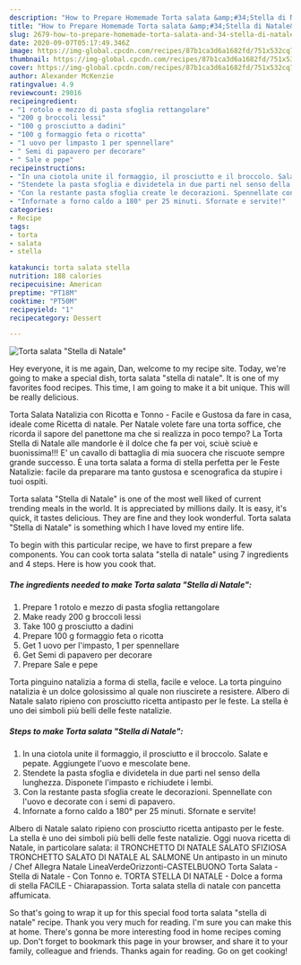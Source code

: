 ```yaml
---
description: "How to Prepare Homemade Torta salata &amp;#34;Stella di Natale&amp;#34;"
title: "How to Prepare Homemade Torta salata &amp;#34;Stella di Natale&amp;#34;"
slug: 2679-how-to-prepare-homemade-torta-salata-and-34-stella-di-natale-and-34
date: 2020-09-07T05:17:49.346Z
image: https://img-global.cpcdn.com/recipes/87b1ca3d6a1682fd/751x532cq70/torta-salata-stella-di-natale-recipe-main-photo.jpg
thumbnail: https://img-global.cpcdn.com/recipes/87b1ca3d6a1682fd/751x532cq70/torta-salata-stella-di-natale-recipe-main-photo.jpg
cover: https://img-global.cpcdn.com/recipes/87b1ca3d6a1682fd/751x532cq70/torta-salata-stella-di-natale-recipe-main-photo.jpg
author: Alexander McKenzie
ratingvalue: 4.9
reviewcount: 29016
recipeingredient:
- "1 rotolo e mezzo di pasta sfoglia rettangolare"
- "200 g broccoli lessi"
- "100 g prosciutto a dadini"
- "100 g formaggio feta o ricotta"
- "1 uovo per limpasto 1 per spennellare"
- " Semi di papavero per decorare"
- " Sale e pepe"
recipeinstructions:
- "In una ciotola unite il formaggio, il prosciutto e il broccolo. Salate e pepate. Aggiungete l&#39;uovo e mescolate bene."
- "Stendete la pasta sfoglia e dividetela in due parti nel senso della lunghezza. Disponete l&#39;impasto e richiudete i lembi."
- "Con la restante pasta sfoglia create le decorazioni. Spennellate con l&#39;uovo e decorate con i semi di papavero."
- "Infornate a forno caldo a 180° per 25 minuti. Sfornate e servite!"
categories:
- Recipe
tags:
- torta
- salata
- stella

katakunci: torta salata stella 
nutrition: 188 calories
recipecuisine: American
preptime: "PT18M"
cooktime: "PT50M"
recipeyield: "1"
recipecategory: Dessert

---
```



![Torta salata &#34;Stella di Natale&#34;](https://img-global.cpcdn.com/recipes/87b1ca3d6a1682fd/751x532cq70/torta-salata-stella-di-natale-recipe-main-photo.jpg)

Hey everyone, it is me again, Dan, welcome to my recipe site. Today, we're going to make a special dish, torta salata &#34;stella di natale&#34;. It is one of my favorites food recipes. This time, I am going to make it a bit unique. This will be really delicious.

Torta Salata Natalizia con Ricotta e Tonno - Facile e Gustosa da fare in casa, ideale come Ricetta di natale. Per Natale volete fare una torta soffice, che ricorda il sapore del panettone ma che si realizza in poco tempo? La Torta Stella di Natale alle mandorle è il dolce che fa per voi, sciuè sciuè e buonissima!!! E&#39; un cavallo di battaglia di mia suocera che riscuote sempre grande successo. È una torta salata a forma di stella perfetta per le Feste Natalizie: facile da preparare ma tanto gustosa e scenografica da stupire i tuoi ospiti.

Torta salata &#34;Stella di Natale&#34; is one of the most well liked of current trending meals in the world. It is appreciated by millions daily. It is easy, it's quick, it tastes delicious. They are fine and they look wonderful. Torta salata &#34;Stella di Natale&#34; is something which I have loved my entire life.


To begin with this particular recipe, we have to first prepare a few components. You can cook torta salata &#34;stella di natale&#34; using 7 ingredients and 4 steps. Here is how you cook that.

<!--inarticleads1-->

##### The ingredients needed to make Torta salata &#34;Stella di Natale&#34;:

1. Prepare 1 rotolo e mezzo di pasta sfoglia rettangolare
1. Make ready 200 g broccoli lessi
1. Take 100 g prosciutto a dadini
1. Prepare 100 g formaggio feta o ricotta
1. Get 1 uovo per l&#39;impasto, 1 per spennellare
1. Get  Semi di papavero per decorare
1. Prepare  Sale e pepe


Torta pinguino natalizia a forma di stella, facile e veloce. La torta pinguino natalizia è un dolce golosissimo al quale non riuscirete a resistere. Albero di Natale salato ripieno con prosciutto ricetta antipasto per le feste. La stella è uno dei simboli più belli delle feste natalizie. 

<!--inarticleads2-->

##### Steps to make Torta salata &#34;Stella di Natale&#34;:

1. In una ciotola unite il formaggio, il prosciutto e il broccolo. Salate e pepate. Aggiungete l&#39;uovo e mescolate bene.
1. Stendete la pasta sfoglia e dividetela in due parti nel senso della lunghezza. Disponete l&#39;impasto e richiudete i lembi.
1. Con la restante pasta sfoglia create le decorazioni. Spennellate con l&#39;uovo e decorate con i semi di papavero.
1. Infornate a forno caldo a 180° per 25 minuti. Sfornate e servite!


Albero di Natale salato ripieno con prosciutto ricetta antipasto per le feste. La stella è uno dei simboli più belli delle feste natalizie. Oggi nuova ricetta di Natale, in particolare salata: il TRONCHETTO DI NATALE SALATO SFIZIOSA TRONCHETTO SALATO DI NATALE AL SALMONE Un antipasto in un minuto / Chef Allegra Natale LineaVerdeOrizzonti-CASTELBUONO Torta Salata - Stella di Natale - Con Tonno e. TORTA STELLA DI NATALE - Dolce a forma di stella FACILE - Chiarapassion. Torta salata stella di natale con pancetta affumicata. 

So that's going to wrap it up for this special food torta salata &#34;stella di natale&#34; recipe. Thank you very much for reading. I'm sure you can make this at home. There's gonna be more interesting food in home recipes coming up. Don't forget to bookmark this page in your browser, and share it to your family, colleague and friends. Thanks again for reading. Go on get cooking!
